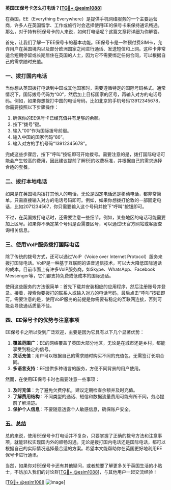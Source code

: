 **英国EE保号卡怎么打电话？[[TG💪+ @esim1088](https://t.me/s/esim1088)]**

在英国，EE（Everything Everywhere）是提供手机网络服务的一个主要运营商，许多人在英国留学、工作或旅行时会选择使用EE的保号卡来保持通讯畅通。那么，对于持有EE保号卡的人来说，如何打电话呢？这篇文章将详细为你解答。

首先，让我们了解一下EE保号卡的基本功能。EE保号卡是一种预付费SIM卡，允许用户在英国境内以及部分欧洲国家之间进行通话、发送短信和上网。这种卡非常适合短期停留或长期居住在英国的人士，因为它不需要绑定任何合同，可以根据自己的需求随时充值。

### **一、拨打国内电话**

当你想从英国拨打电话到中国或其他国家时，需要遵循特定的国际号码格式。通常情况下，国际拨号代码为“00”，然后加上目标国家的区号，再输入对方的电话号码。例如，如果你想拨打中国的电话号码，比如北京的手机号码13912345678，你需要按照以下步骤操作：

1. 确保你的EE保号卡已经充值并有足够的余额。
2. 按下“拨号”键。
3. 输入“00”作为国际拨号前缀。
4. 输入中国的国家代码“86”。
5. 输入对方的手机号码“13912345678”。

完成这些步骤后，按下“呼叫”按钮即可开始拨号。需要注意的是，拨打国际电话可能会产生较高的费用，因此建议提前了解EE的收费标准，并根据自己的需求选择合适的套餐。

### **二、拨打本地电话**

如果是在英国境内拨打其他人的电话，无论是固定电话还是移动电话，都非常简单。只需直接输入对方的电话号码即可。例如，如果你想拨打伦敦的一部固定电话，比如2071234567，你只需要输入这个号码并按下“呼叫”按钮即可。

不过，在英国拨打电话时，还需要注意一些细节。例如，某些地区的电话可能需要加上区号。如果你不确定某个号码是否需要区号，可以通过EE官方网站或客服查询相关信息。

### **三、使用VoIP服务拨打国际电话**

除了传统的拨号方式，还可以通过VoIP（Voice over Internet Protocol）服务来拨打国际电话。VoIP是一种基于互联网的语音通信技术，可以大大降低国际通话的成本。目前市面上有许多VoIP服务商，如Skype、WhatsApp、Facebook Messenger等，它们都支持免费或低成本的国际通话。

使用这些服务的方法很简单：首先下载并安装相应的应用程序，然后注册账号并登录。接着，搜索你要拨打的联系人或输入对方的电话号码，最后点击“呼叫”按钮即可。需要注意的是，使用VoIP服务的前提是你需要有稳定的互联网连接，否则可能会导致通话质量不佳。

### **四、EE保号卡的优势与注意事项**

EE保号卡之所以受到广泛欢迎，主要是因为它具有以下几个显著优势：

1. **覆盖范围广**：EE的网络覆盖了英国大部分地区，无论是在城市还是乡村，都能享受到稳定的信号。
2. **灵活充值**：用户可以根据自己的需求随时购买不同的充值包，无需签订长期合同。
3. **多语言支持**：EE提供多种语言的服务，方便不同背景的用户使用。

然而，在使用EE保号卡时也需要注意一些事项：

1. **及时充值**：为了避免欠费停机，建议定期检查余额并及时充值。
2. **了解费用结构**：不同类型的通话、短信和数据流量费用可能有所不同，务必提前了解清楚。
3. **保护个人信息**：不要随意透露个人敏感信息，确保账户安全。

### **五、总结**

总的来说，使用EE保号卡打电话并不复杂，只要掌握了正确的拨号方法和注意事项，就能轻松实现国内外的顺畅沟通。无论是拨打国内电话还是国际电话，都可以根据自己的实际情况选择最合适的方案。希望本文能帮助你在英国更好地利用EE保号卡进行通讯。

当然，如果你对EE保号卡还有其他疑问，或者想要了解更多关于英国生活的小贴士，不妨加入我们的讨论群[[TG💪+ @esim1088](https://t.me/s/esim1088)]，与其他用户一起交流经验！

[[TG💪+ @esim1088](https://t.me/s/esim1088) ![Image](https://i.postimg.cc/4NQfJmqS/Snipaste-2025-05-13-00-14-12.png)]